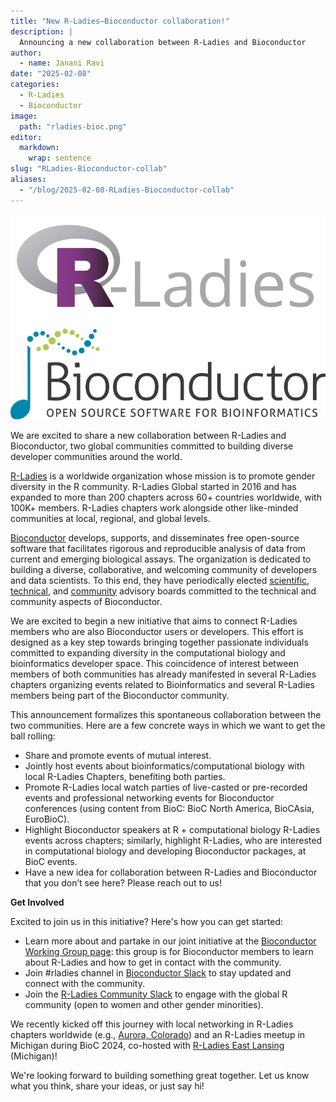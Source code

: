 ```yaml
---
title: "New R-Ladies–Bioconductor collaboration!"
description: |
  Announcing a new collaboration between R-Ladies and Bioconductor
author:
  - name: Janani Ravi
date: "2025-02-08"
categories:
  - R-Ladies
  - Bioconductor
image:
  path: "rladies-bioc.png"
editor:
  markdown:
    wrap: sentence
slug: "RLadies-Bioconductor-collab"
aliases:
  - "/blog/2025-02-08-RLadies-Bioconductor-collab"
---
```


![](rladies-bioc.png)

We are excited to share a new collaboration between R-Ladies and Bioconductor, two global communities committed to building diverse developer communities around the world.

[R-Ladies](http://rladies.org) is a worldwide organization whose mission is to promote gender diversity in the R community.
R-Ladies Global started in 2016 and has expanded to more than 200 chapters across 60+ countries worldwide, with 100K+ members.
R-Ladies chapters work alongside other like-minded communities at local, regional, and global levels.

[Bioconductor](https://www.bioconductor.org/) develops, supports, and disseminates free open-source software that facilitates rigorous and reproducible analysis of data from current and emerging biological assays.
The organization is dedicated to building a diverse, collaborative, and welcoming community of developers and data scientists.
To this end, they have periodically elected [scientific](https://bioconductor.org/about/scientific-advisory-board/), [technical](https://bioconductor.org/about/technical-advisory-board/), and [community](https://bioconductor.org/about/community-advisory-board/) advisory boards committed to the technical and community aspects of Bioconductor.

We are excited to begin a new initiative that aims to connect R-Ladies members who are also Bioconductor users or developers.
This effort is designed as a key step towards bringing together passionate individuals committed to expanding diversity in the computational biology and bioinformatics developer space.
This coincidence of interest between members of both communities has already manifested in several R-Ladies chapters organizing events related to Bioinformatics and several R-Ladies members being part of the Bioconductor community.

This announcement formalizes this spontaneous collaboration between the two communities.
Here are a few concrete ways in which we want to get the ball rolling:

- Share and promote events of mutual interest.
- Jointly host events about bioinformatics/computational biology with local R-Ladies Chapters, benefiting both parties.
- Promote R-Ladies local watch parties of live-casted or pre-recorded events and professional networking events for Bioconductor conferences (using content from BioC: BioC North America, BioCAsia, EuroBioC).
- Highlight Bioconductor speakers at R + computational biology R-Ladies events across chapters; similarly, highlight R-Ladies, who are interested in computational biology and developing Bioconductor packages, at BioC events.
- Have a new idea for collaboration between R-Ladies and Bioconductor that you don’t see here? Please reach out to us!

**Get Involved**

Excited to join us in this initiative?
Here's how you can get started:

- Learn more about and partake in our joint initiative at the [Bioconductor Working Group page](https://workinggroups.bioconductor.org/currently-active-working-groups-committees.html#r-ladies-and-bioc): this group is for Bioconductor members to learn about R-Ladies and how to get in contact with the community.
- Join #rladies channel in [Bioconductor Slack](https://slack.bioconductor.org/) to stay updated and connect with the community.
- Join the [R-Ladies Community Slack](https://guide.rladies.org/comm/slack/) to engage with the global R community (open to women and other gender minorities).

We recently kicked off this journey with local networking in R-Ladies chapters worldwide (e.g., [Aurora, Colorado](https://www.meetup.com/rladies-aurora/events/302185687/)) and an R-Ladies meetup in Michigan during BioC 2024, co-hosted with [R-Ladies East Lansing](https://www.meetup.com/rladies-east-lansing/events/302185529/) (Michigan)!

We're looking forward to building something great together.
Let us know what you think, share your ideas, or just say hi!

